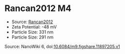 <a name="material" />

# Rancan2012 M4
<script type="application/ld+json">
  {
    "@context": "https://schema.org/",
    "@type": "ChemicalSubstance",
    "@id": "https://egonw.github.io/nanowiki/nanowiki206.html#material",
    "http://purl.org/dc/terms/conformsTo":
      {
        "@type": "CreativeWork",
        "@id": "https://bioschemas.org/profiles/ChemicalSubstance/0.4-RELEASE/"
      },
    "identfier": "206",
    "name": "Rancan2012 M4",
    "url": "https://egonw.github.io/nanowiki/nanowiki206.html#material",
    "sameAs": "http://127.0.0.1/mediawiki/index.php/Special:URIResolver/Rancan2012_M4"
  }
</script>


* Source: [Rancan2012](articleRancan2012.md)
* Zeta Potential: -48 mV
* Particle Size: 331 nm
* Particle Size: 291 nm


Source: NanoWiki 6, doi:[10.6084/m9.figshare.11897205.v1](https://doi.org/10.6084/m9.figshare.11897205.v1)
